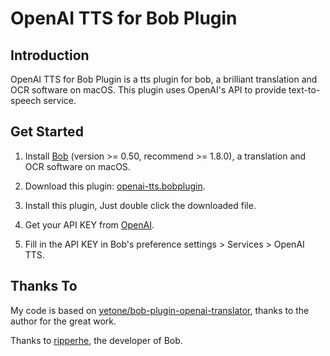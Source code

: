 # OpenAI TTS for Bob Plugin

## Introduction

OpenAI TTS for Bob Plugin is a tts plugin for bob, a brilliant translation and OCR software on macOS. This plugin uses OpenAI's API to provide text-to-speech service.

## Get Started

1. Install [Bob](https://bobtranslate.com/guide/#%E5%AE%89%E8%A3%85) (version >= 0.50, recommend >= 1.8.0), a translation and OCR software on macOS.

2. Download this plugin: [openai-tts.bobplugin](https://github.com/rockmagma02/bob-plugin-openai-tts/releases/latest).

3. Install this plugin, Just double click the downloaded file.

4. Get your API KEY from [OpenAI](https://platform.openai.com/api-keys).

5. Fill in the API KEY in Bob's preference settings > Services > OpenAI TTS.

## Thanks To

My code is based on [yetone/bob-plugin-openai-translator](https://github.com/openai-translator/bob-plugin-openai-translator), thanks to the author for the great work.

Thanks to [ripperhe](https://github.com/ripperhe), the developer of Bob.
